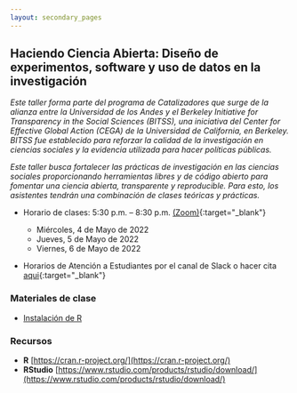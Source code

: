 ```yaml
---
layout: secondary_pages
---
```


## Haciendo Ciencia Abierta: Diseño de experimentos, software y uso de datos en la investigación

*Este taller forma parte del programa de Catalizadores que surge de la alianza entre la Universidad de los Andes y el Berkeley Initiative for Transparency in the Social Sciences (BITSS), una iniciativa del Center for Effective Global Action (CEGA) de la Universidad de California, en Berkeley. BITSS fue establecido para reforzar la calidad de la investigación en ciencias sociales y la evidencia utilizada para hacer políticas públicas.*

*Este taller busca fortalecer las prácticas de investigación en las ciencias sociales proporcionando herramientas libres y de código abierto para fomentar una ciencia abierta, transparente y reproducible. Para esto, los asistentes tendrán una combinación de clases teóricas y prácticas.*



- Horario de clases:  5:30 p.m. – 8:30 p.m. [(Zoom)](https://uniandes-edu-co.zoom.us/j/84850930656?pwd=YjIxMFBuenFpWlowcld4dFhudkM3QT09){:target="_blank"}
	- Miércoles, 4 de Mayo de 2022
	- Jueves, 5 de Mayo de 2022
	- Viernes, 6 de Mayo de 2022
	
- Horarios de Atención a Estudiantes por el canal de Slack o  hacer cita [aqui](https://calendly.com/i-sarmiento/horarios-atencion-estudiantes){:target="_blank"}
	

### Materiales de clase

- [Instalación de  R](https://rawcdn.githack.com/ignaciomsarmiento/BDML_USCO/53fbb98c1795eaa9c826135f3e12610d3027c896/Tutorials/01_Install_R/Install_R.html)

<!-- 
- Dia 1 [video]()
	- [Slides](){:target="_blank"} 
	- [Código]()
- Dia 2 [video]()
	- [Slides](){:target="_blank"} 
	- [Código]()	
- Dia 3 [video]()
	- [Slides](){:target="_blank"} 
	- [Código]()		
-->



### Recursos

- **R**  [https://cran.r-project.org/](https://cran.r-project.org/)
- **RStudio**  [https://www.rstudio.com/products/rstudio/download/](https://www.rstudio.com/products/rstudio/download/)

